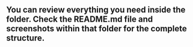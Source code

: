 ## You can review everything you need inside the folder. Check the README.md file and screenshots within that folder for the complete structure.

